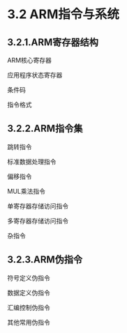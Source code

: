 # 3.2 ARM指令与系统 

## 3.2.1.ARM寄存器结构 
ARM核心寄存器

应用程序状态寄存器

条件码

指令格式
## 3.2.2.ARM指令集 
跳转指令

标准数据处理指令

偏移指令

MUL乘法指令

单寄存器存储访问指令

多寄存器存储访问指令

杂指令
## 3.2.3.ARM伪指令 
符号定义伪指令

数据定义伪指令

汇编控制伪指令

其他常用伪指令
